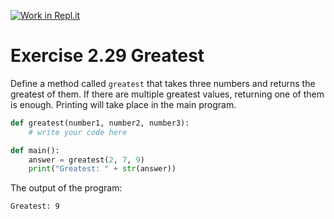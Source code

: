 [![Work in Repl.it](https://classroom.github.com/assets/work-in-replit-14baed9a392b3a25080506f3b7b6d57f295ec2978f6f33ec97e36a161684cbe9.svg)](https://classroom.github.com/online_ide?assignment_repo_id=5375009&assignment_repo_type=AssignmentRepo)
# Exercise 2.29 Greatest

Define a method called `greatest` that takes three numbers and returns the greatest of them. If there are multiple greatest values, returning one of them is enough. Printing will take place in the main program.

```python
def greatest(number1, number2, number3):
    # write your code here

def main():
    answer = greatest(2, 7, 9)
    print("Greatest: " + str(answer))
```

The output of the program:

```plaintext
Greatest: 9
```
